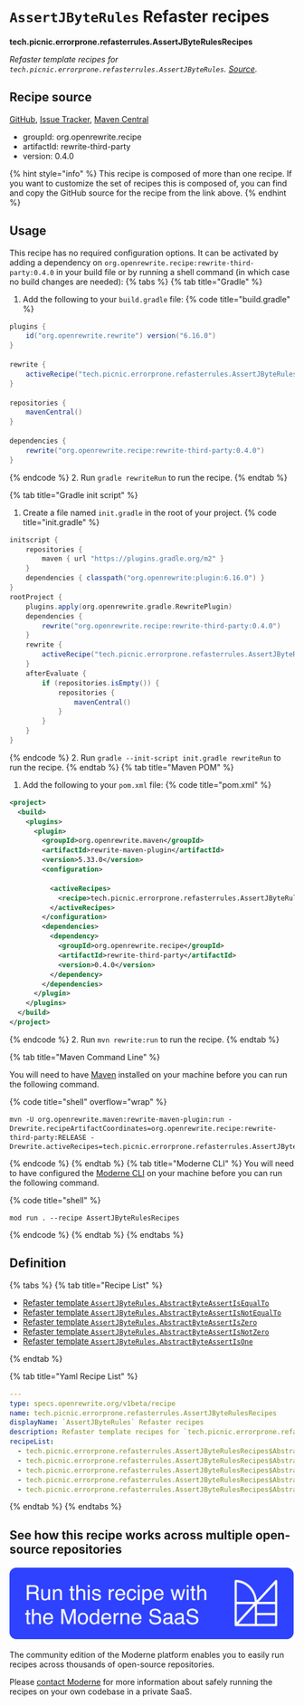 # `AssertJByteRules` Refaster recipes

**tech.picnic.errorprone.refasterrules.AssertJByteRulesRecipes**

_Refaster template recipes for `tech.picnic.errorprone.refasterrules.AssertJByteRules`. [Source](https://error-prone.picnic.tech/refasterrules/AssertJByteRules)._

## Recipe source

[GitHub](https://github.com/search?type=code&q=tech.picnic.errorprone.refasterrules.AssertJByteRulesRecipes), [Issue Tracker](https://github.com/openrewrite/rewrite-third-party/issues), [Maven Central](https://central.sonatype.com/artifact/org.openrewrite.recipe/rewrite-third-party/0.4.0/jar)

* groupId: org.openrewrite.recipe
* artifactId: rewrite-third-party
* version: 0.4.0

{% hint style="info" %}
This recipe is composed of more than one recipe. If you want to customize the set of recipes this is composed of, you can find and copy the GitHub source for the recipe from the link above.
{% endhint %}

## Usage

This recipe has no required configuration options. It can be activated by adding a dependency on `org.openrewrite.recipe:rewrite-third-party:0.4.0` in your build file or by running a shell command (in which case no build changes are needed): 
{% tabs %}
{% tab title="Gradle" %}
1. Add the following to your `build.gradle` file:
{% code title="build.gradle" %}
```groovy
plugins {
    id("org.openrewrite.rewrite") version("6.16.0")
}

rewrite {
    activeRecipe("tech.picnic.errorprone.refasterrules.AssertJByteRulesRecipes")
}

repositories {
    mavenCentral()
}

dependencies {
    rewrite("org.openrewrite.recipe:rewrite-third-party:0.4.0")
}
```
{% endcode %}
2. Run `gradle rewriteRun` to run the recipe.
{% endtab %}

{% tab title="Gradle init script" %}
1. Create a file named `init.gradle` in the root of your project.
{% code title="init.gradle" %}
```groovy
initscript {
    repositories {
        maven { url "https://plugins.gradle.org/m2" }
    }
    dependencies { classpath("org.openrewrite:plugin:6.16.0") }
}
rootProject {
    plugins.apply(org.openrewrite.gradle.RewritePlugin)
    dependencies {
        rewrite("org.openrewrite.recipe:rewrite-third-party:0.4.0")
    }
    rewrite {
        activeRecipe("tech.picnic.errorprone.refasterrules.AssertJByteRulesRecipes")
    }
    afterEvaluate {
        if (repositories.isEmpty()) {
            repositories {
                mavenCentral()
            }
        }
    }
}
```
{% endcode %}
2. Run `gradle --init-script init.gradle rewriteRun` to run the recipe.
{% endtab %}
{% tab title="Maven POM" %}
1. Add the following to your `pom.xml` file:
{% code title="pom.xml" %}
```xml
<project>
  <build>
    <plugins>
      <plugin>
        <groupId>org.openrewrite.maven</groupId>
        <artifactId>rewrite-maven-plugin</artifactId>
        <version>5.33.0</version>
        <configuration>
          
          <activeRecipes>
            <recipe>tech.picnic.errorprone.refasterrules.AssertJByteRulesRecipes</recipe>
          </activeRecipes>
        </configuration>
        <dependencies>
          <dependency>
            <groupId>org.openrewrite.recipe</groupId>
            <artifactId>rewrite-third-party</artifactId>
            <version>0.4.0</version>
          </dependency>
        </dependencies>
      </plugin>
    </plugins>
  </build>
</project>
```
{% endcode %}
2. Run `mvn rewrite:run` to run the recipe.
{% endtab %}

{% tab title="Maven Command Line" %}

You will need to have [Maven](https://maven.apache.org/download.cgi) installed on your machine before you can run the following command.

{% code title="shell" overflow="wrap" %}
```shell
mvn -U org.openrewrite.maven:rewrite-maven-plugin:run -Drewrite.recipeArtifactCoordinates=org.openrewrite.recipe:rewrite-third-party:RELEASE -Drewrite.activeRecipes=tech.picnic.errorprone.refasterrules.AssertJByteRulesRecipes 
```
{% endcode %}
{% endtab %}
{% tab title="Moderne CLI" %}
You will need to have configured the [Moderne CLI](https://docs.moderne.io/moderne-cli/cli-intro) on your machine before you can run the following command.

{% code title="shell" %}
```shell
mod run . --recipe AssertJByteRulesRecipes
```
{% endcode %}
{% endtab %}
{% endtabs %}

## Definition

{% tabs %}
{% tab title="Recipe List" %}
* [Refaster template `AssertJByteRules.AbstractByteAssertIsEqualTo`](../../../../tech/picnic/errorprone/refasterrules/assertjbyterulesrecipes$abstractbyteassertisequaltorecipe.md)
* [Refaster template `AssertJByteRules.AbstractByteAssertIsNotEqualTo`](../../../../tech/picnic/errorprone/refasterrules/assertjbyterulesrecipes$abstractbyteassertisnotequaltorecipe.md)
* [Refaster template `AssertJByteRules.AbstractByteAssertIsZero`](../../../../tech/picnic/errorprone/refasterrules/assertjbyterulesrecipes$abstractbyteassertiszerorecipe.md)
* [Refaster template `AssertJByteRules.AbstractByteAssertIsNotZero`](../../../../tech/picnic/errorprone/refasterrules/assertjbyterulesrecipes$abstractbyteassertisnotzerorecipe.md)
* [Refaster template `AssertJByteRules.AbstractByteAssertIsOne`](../../../../tech/picnic/errorprone/refasterrules/assertjbyterulesrecipes$abstractbyteassertisonerecipe.md)

{% endtab %}

{% tab title="Yaml Recipe List" %}
```yaml
---
type: specs.openrewrite.org/v1beta/recipe
name: tech.picnic.errorprone.refasterrules.AssertJByteRulesRecipes
displayName: `AssertJByteRules` Refaster recipes
description: Refaster template recipes for `tech.picnic.errorprone.refasterrules.AssertJByteRules`. [Source](https://error-prone.picnic.tech/refasterrules/AssertJByteRules).
recipeList:
  - tech.picnic.errorprone.refasterrules.AssertJByteRulesRecipes$AbstractByteAssertIsEqualToRecipe
  - tech.picnic.errorprone.refasterrules.AssertJByteRulesRecipes$AbstractByteAssertIsNotEqualToRecipe
  - tech.picnic.errorprone.refasterrules.AssertJByteRulesRecipes$AbstractByteAssertIsZeroRecipe
  - tech.picnic.errorprone.refasterrules.AssertJByteRulesRecipes$AbstractByteAssertIsNotZeroRecipe
  - tech.picnic.errorprone.refasterrules.AssertJByteRulesRecipes$AbstractByteAssertIsOneRecipe

```
{% endtab %}
{% endtabs %}

## See how this recipe works across multiple open-source repositories

[![Moderne Link Image](/.gitbook/assets/ModerneRecipeButton.png)](https://app.moderne.io/recipes/tech.picnic.errorprone.refasterrules.AssertJByteRulesRecipes)

The community edition of the Moderne platform enables you to easily run recipes across thousands of open-source repositories.

Please [contact Moderne](https://moderne.io/product) for more information about safely running the recipes on your own codebase in a private SaaS.

